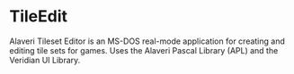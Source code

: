 # TileEdit
Alaveri Tileset Editor is an MS-DOS real-mode application for creating and editing tile sets for games.  Uses the Alaveri Pascal Library (APL) and the Veridian UI Library.
